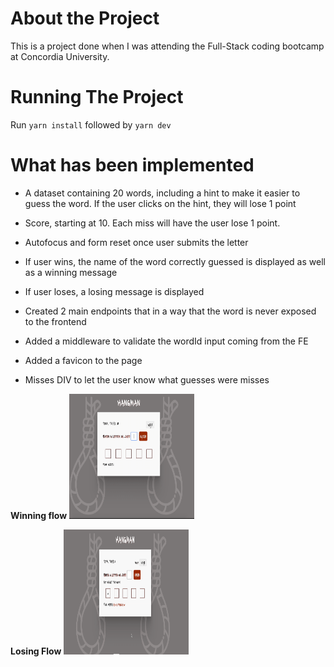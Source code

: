 # About the Project

This is a project done when I was attending the Full-Stack coding bootcamp at Concordia University.

# Running The Project

Run `yarn install` followed by `yarn dev`

# What has been implemented

- A dataset containing 20 words, including a hint to make it easier to guess the word. If the user clicks on the hint, they will lose 1 point

- Score, starting at 10. Each miss will have the user lose 1 point.

- Autofocus and form reset once user submits the letter

- If user wins, the name of the word correctly guessed is displayed as well as a winning message

- If user loses, a losing message is displayed

- Created 2 main endpoints that in a way that the word is never exposed to the frontend

- Added a middleware to validate the wordId input coming from the FE

- Added a favicon to the page

- Misses DIV to let the user know what guesses were misses

**Winning flow**
<img src="https://github.com/dani-santos-code/hangman/blob/master/public/images/win.gif" height="200px"  width="200px"/>

**Losing Flow**
<img src="https://github.com/dani-santos-code/hangman/blob/master/public/images/lose.gif" height="200px"  width="200px"/>
